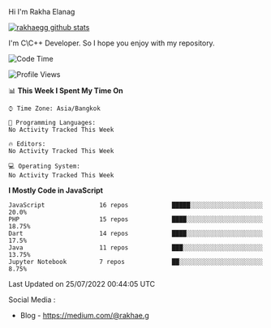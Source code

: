 Hi I'm Rakha Elanag


[![rakhaegg github stats](https://github-readme-stats.vercel.app/api?username=rakhaegg)](https://github.com/rakhaegg/rakhaegg)

I'm C\C++ Developer. So I hope you enjoy with my repository. 



<!--START_SECTION:waka-->
![Code Time](http://img.shields.io/badge/Code%20Time-0%20secs-blue)

![Profile Views](http://img.shields.io/badge/Profile%20Views-0-blue)

📊 **This Week I Spent My Time On** 

```text
⌚︎ Time Zone: Asia/Bangkok

💬 Programming Languages: 
No Activity Tracked This Week

🔥 Editors: 
No Activity Tracked This Week

💻 Operating System: 
No Activity Tracked This Week

```

**I Mostly Code in JavaScript** 

```text
JavaScript               16 repos            █████░░░░░░░░░░░░░░░░░░░░   20.0% 
PHP                      15 repos            ████░░░░░░░░░░░░░░░░░░░░░   18.75% 
Dart                     14 repos            ████░░░░░░░░░░░░░░░░░░░░░   17.5% 
Java                     11 repos            ███░░░░░░░░░░░░░░░░░░░░░░   13.75% 
Jupyter Notebook         7 repos             ██░░░░░░░░░░░░░░░░░░░░░░░   8.75%

```



 Last Updated on 25/07/2022 00:44:05 UTC
<!--END_SECTION:waka-->

Social Media : 
- Blog - https://medium.com/@rakhae.g
